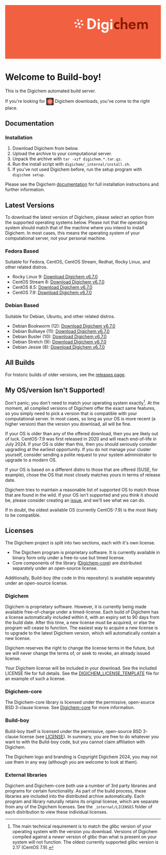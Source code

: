 <img src="Banner.png" alt="Banner" />

# Welcome to Build-boy!

This is the Digichem automated build server.

If you're looking for <img src="Logo.png" alt="Banner" height=24 valign=middle /> Digichem downloads, you've come to the right place.

## Documentation

### Installation

1. Download Digichem from below.
1. Upload the archive to your computational server.
1. Unpack the archive with `tar -xzf digichem.*.tar.gz`.
1. Run the install script with `digichem/_internal/install.sh`.
1. If you've not used Digichem before, run the setup program with `digichem setup`.

Please see the Digichem [documentation](https://doc.digi-chem.co.uk) for full installation instructions and further information.

## Latest Versions

To download the latest version of Digichem, please select an option from the supported operating systems below.
Please not that the operating system should match that of the machine where you intend to install Digichem.
In most cases, this means the operating system of your computational server, not your personal machine.

### Fedora Based

Suitable for Fedora, CentOS, CentOS Stream, Redhat, Rocky Linux, and other related distros.

- Rocky Linux 9: <!-- Rocky-Linux-9 --> [Download Digichem v6.7.0](https://github.com/Digichem-Project/build-boy/releases/download/6.7.0-Rocky-Linux-9/digichem.6.7.0.Rocky-Linux-9.tar.gz)
- CentOS Stream 8: <!-- CentOS-Stream-8 --> [Download Digichem v6.7.0](https://github.com/Digichem-Project/build-boy/releases/download/6.7.0-CentOS-Stream-8/digichem.6.7.0.CentOS-Stream-8.tar.gz)
- CentOS 8.5: <!-- CentOS-8.5 --> [Download Digichem v6.7.0](https://github.com/Digichem-Project/build-boy/releases/download/6.7.0-CentOS-8.5/digichem.6.7.0.CentOS-8.5.tar.gz)
- CentOS 7.9: <!-- CentOS-7.9 --> [Download Digichem v6.7.0](https://github.com/Digichem-Project/build-boy/releases/download/6.7.0-CentOS-7.9/digichem.6.7.0.CentOS-7.9.tar.gz)

### Debian Based

Suitable for Debian, Ubuntu, and other related distros.

- Debian Bookworm (12): <!-- Debian-Bookworm --> [Download Digichem v6.7.0](https://github.com/Digichem-Project/build-boy/releases/download/6.7.0-Debian-Bookworm/digichem.6.7.0.Debian-Bookworm.tar.gz)
- Debian Bullseye (11): <!-- Debian-Bullseye --> [Download Digichem v6.7.0](https://github.com/Digichem-Project/build-boy/releases/download/6.7.0-Debian-Bullseye/digichem.6.7.0.Debian-Bullseye.tar.gz)
- Debian Buster (10): <!-- Debian-Buster --> [Download Digichem v6.7.0](https://github.com/Digichem-Project/build-boy/releases/download/6.7.0-Debian-Buster/digichem.6.7.0.Debian-Buster.tar.gz)
- Debian Stretch (9): <!-- Debian-Stretch --> [Download Digichem v6.7.0](https://github.com/Digichem-Project/build-boy/releases/download/6.7.0-Debian-Stretch/digichem.6.7.0.Debian-Stretch.tar.gz)
- Debian Jessie (8): <!-- Debian-Jessie --> [Download Digichem v6.7.0](https://github.com/Digichem-Project/build-boy/releases/download/6.7.0-Debian-Jessie/digichem.6.7.0.Debian-Jessie.tar.gz)

## All Builds

For historic builds of older versions, see the [releases page](https://github.com/Digichem-Project/build-boy/releases).

## My OS/version Isn't Supported!

Don't panic; you don't need to match your operating system exactly[^1]. At the moment, all compiled
versions of Digichem offer the exact same features, so you simply need to pick a version that is compatible
with your computational server. In most cases, so long as your OS is more recent (a higher version) than
the version you download, all will be fine.

If your OS is older than any of the offered download, then you are likely out of luck. CentOS-7.9 was first
released in 2020 and will reach end-of-life in July 2024. If your OS is older than this, then you should
seriously consider upgrading at the earliest opportunity. If you do not manage your cluster yourself,
consider sending a polite request to your system administrator to upgrade to a modern OS.

If your OS is based on a different distro to those that are offered (SUSE, for example), chose the OS
that most closely matches yours in terms of release date.

Digichem tries to maintain a reasonable list of supported OS to match those that are found in the wild.
If your OS isn't supported and you think it should be, please consider creating an
[issue](https://github.com/Digichem-Project/build-boy/issues), and we'll see what we can do.

If in doubt, the oldest available OS (currently CentOS-7.9) is the most likely to be compatible.

[^1]: The main technical requirement is to match the glibc version of your operating system with the version you download.
Versions of Digichem compiled against a *newer* version of glibc than what is present on your system will not function.
The oldest currently supported glibc version is 2.17 (CentOS 7.9).

## Licenses

The Digichem project is split into two sections, each with it's own license.
 - The Digichem program is proprietary software. It is currently available in binary form only under a free-to-use but timed license. 
 - Core components of the library ([Digichem-core](https://github.com/Digichem-Project/digichem-core)) are distributed separately under an open-source license.

Additionally, Build-boy (the code in this repository) is available separately under an open-source license.

### Digichem

Digichem is proprietary software. However, it is currently being made available free-of-charge under a timed-license.
Each build of Digichem has a license automatically included within it, with an expiry set to
90 days from the build date. After this time, a new license must be acquired, or else the 
program will cease to function. The easiest way to acquire a new license is to upgrade to the
latest Digichem version, which will automatically contain a new license.

Digichem reserves the right to change the license terms in the future, but we will never change the terms of, or seek to revoke,
an already issued license.

Your Digichem license will be included in your download. See the included LICENSE file for full details.
See the [DIGICHEM_LICENSE_TEMPLATE](DIGICHEM_LICENSE_TEMPLATE.md) file for an example of such a license.

### Digichem-core

The Digichem-core library is licensed under the permissive, open-source BSD 3-clause license.
See [Digichem-core](https://github.com/Digichem-Project/digichem-core) for more information.

### Build-boy

Build-boy itself is licensed under the permissive, open-source BSD 3-clause license (see [LICENSE](LICENSE)).
In summary, you are free to do whatever you want to with the Build-boy code, but you cannot claim
affiliation with Digichem.

The Digichem logo and branding is Copyright Digichem 2024, you may not use them in any way (although you are welcome to look at them).

### External libraries

Digichem and Digichem-core both use a number of 3rd party libraries and programs for certain functionality.
As part of the build process, these libraries are included into the distributed archive automatically.
Each program and library naturally retains its original license, which are separate from any of the Digichem licenses.
See the `_internal/LICENSES` folder of each distribution to view these individual licenses.
